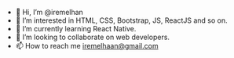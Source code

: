 - 👋 Hi, I’m @iremelhan
- 👀 I’m interested in HTML, CSS, Bootstrap, JS, ReactJS and so on. 
- 🌱 I’m currently learning React Native.
- 💞️ I’m looking to collaborate on web developers.
- 📫 How to reach me iremelhaan@gmail.com

<!---
iremelhan/iremelhan is a ✨ special ✨ repository because its `README.md` (this file) appears on your GitHub profile.
You can click the Preview link to take a look at your changes.
--->
